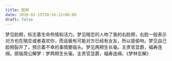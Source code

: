 ```yaml
---
title: 脸颊
date: 2020-02-15T20:54:12+08:00
draft: false
---
```


梦见脸颊，标志着生命热情和活力。梦见暗恋的人吻了我的右脸颊，右脸一般表示对方也在暗恋或者喜欢你，而且极有可能对方已经有女友，所以是偷吻。梦见自己脸颊裂开了，预示着不幸的事情要临头。梦见两颊生长毫。主贵官显爵，福寿连绵。原版周公解梦：梦两颊生长毫。主贵官显爵，福寿连绵。《梦林玄解》